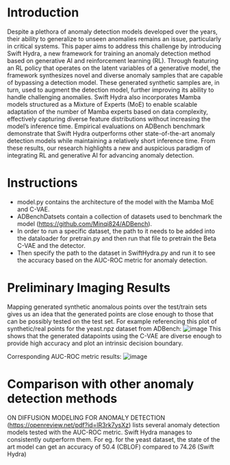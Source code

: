 # Introduction 
Despite a plethora of anomaly detection models developed over the years, their
ability to generalize to unseen anomalies remains an issue, particularly in critical
systems. This paper aims to address this challenge by introducing Swift Hydra, a
new framework for training an anomaly detection method based on generative AI
and reinforcement learning (RL). Through featuring an RL policy that operates on
the latent variables of a generative model, the framework synthesizes novel and
diverse anomaly samples that are capable of bypassing a detection model. These
generated synthetic samples are, in turn, used to augment the detection model,
further improving its ability to handle challenging anomalies. Swift Hydra also
incorporates Mamba models structured as a Mixture of Experts (MoE) to enable
scalable adaptation of the number of Mamba experts based on data complexity,
effectively capturing diverse feature distributions without increasing the model’s
inference time. Empirical evaluations on ADBench benchmark demonstrate that
Swift Hydra outperforms other state-of-the-art anomaly detection models while
maintaining a relatively short inference time. From these results, our research
highlights a new and auspicious paradigm of integrating RL and generative AI for
advancing anomaly detection.

# Instructions
- model.py contains the architecture of the model with the Mamba MoE and C-VAE.
- ADBenchDatsets contain a collection of datasets used to benchmark the model (https://github.com/Minqi824/ADBench).
- In order to run a specific dataset, the path to it needs to be added into the dataloader for pretrain.py and then run that file to pretrain the Beta C-VAE and the detector.
- Then specify the path to the dataset in SwiftHydra.py and run it to see the accuracy based on the AUC-ROC metric for anomaly detection.

# Preliminary Imaging Results
Mapping generated synthetic anomalous points over the test/train sets gives us an idea that the generated points are close enough to those that can be possibly tested on the test set. For example referencing this plot of synthetic/real points for the yeast.npz dataset from ADBench:
![image](https://github.com/user-attachments/assets/6c1cf77d-7a7d-4b27-8ff5-6939979fccde)
This shows that the generated datapoints using the C-VAE are diverse enough to provide high accuracy and plot an intrinsic decision boundary.

Corresponding AUC-ROC metric results:
![image](https://github.com/user-attachments/assets/7906615c-5e33-4006-883d-41fd48922914)


# Comparison with other anomaly detection methods
ON DIFFUSION MODELING FOR ANOMALY DETECTION (https://openreview.net/pdf?id=lR3rk7ysXz) lists several anomaly detection models tested with the AUC-ROC metric. Swift Hydra manages to consistently outperform them. For eg. for the yeast dataset, the state of the art model can get an accuracy of 50.4 (CBLOF) compared to 74.26 (Swift Hydra)

